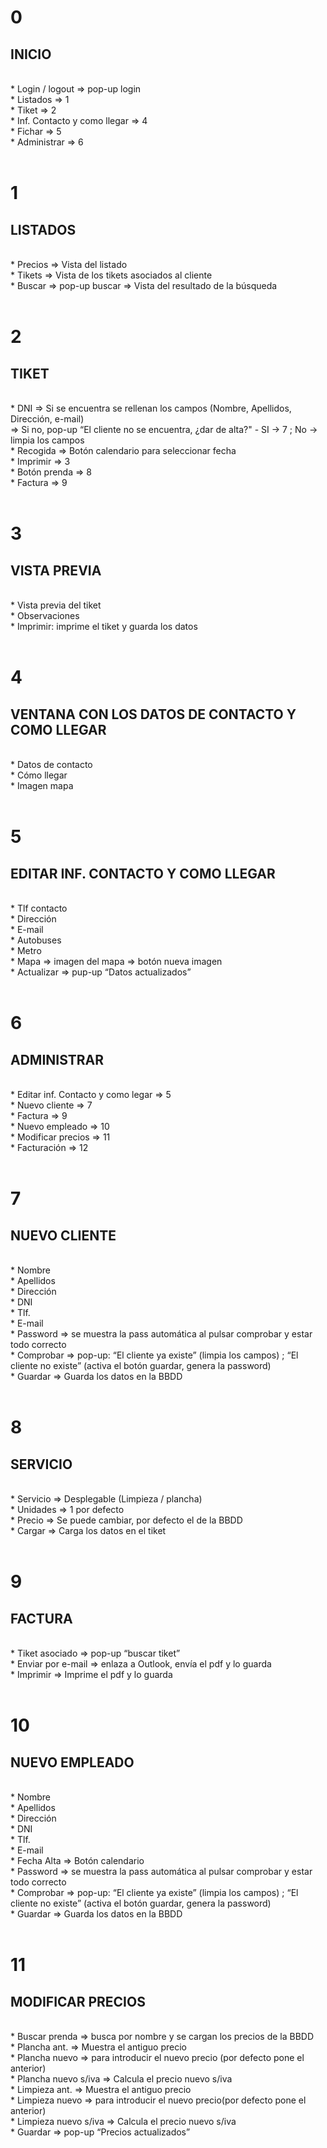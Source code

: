 <h1>0</h1><h2>INICIO</h2> </br>
* Login / logout => pop-up login </br>
* Listados => 1 </br>
* Tiket  	=>	2 </br>
* Inf. Contacto y como llegar	=>	4 </br>
* Fichar	=>	5 </br>
* Administrar	=>	6 </br>
</br>
<h1>1</h1><h2>LISTADOS</h2> </br>
* Precios	=>	Vista del listado </br>
* Tikets	=>	Vista de los tikets asociados al cliente </br>
* Buscar	=>	pop-up buscar	=>	Vista del resultado de la búsqueda </br>
 </br>
<h1>2</h1><h2>TIKET</h2> </br>
* DNI	=>	Si se encuentra se rellenan los campos (Nombre, Apellidos, Dirección, e-mail) </br>
	=>	Si no, pop-up “El cliente no se encuentra, ¿dar de alta?" - SI -> 7 ; No -> limpia los campos </br>
* Recogida	=>	Botón calendario para seleccionar fecha </br>
* Imprimir	=>	3 </br>
* Botón prenda	=>	8 </br>
* Factura	=>	9 </br>
 </br>
<h1>3</h1><h2>VISTA PREVIA</h2> </br>
* Vista previa del tiket </br>
* Observaciones </br>
* Imprimir: imprime el tiket y guarda los datos </br>
 </br>
<h1>4</h1><h2>VENTANA CON LOS DATOS DE CONTACTO Y COMO LLEGAR</h2> </br>
* Datos de contacto </br>
* Cómo llegar </br>
* Imagen mapa </br>
 </br>
 <h1>5</h1><h2>EDITAR INF. CONTACTO Y COMO LLEGAR</h2> </br>
* Tlf contacto </br>
* Dirección </br>
* E-mail </br>
* Autobuses </br>
* Metro </br>
* Mapa	=>	imagen del mapa	=>	botón nueva imagen </br>
* Actualizar 	=>	pup-up “Datos actualizados” </br>
 </br>
<h1>6</h1><h2>ADMINISTRAR</h2> </br>
* Editar inf. Contacto y como legar	=>	5 </br>
* Nuevo cliente	=>	7 </br>
* Factura	=>	9 </br>
* Nuevo empleado	=>	10 </br>
* Modificar precios	=>	11 </br>
* Facturación	=>	12 </br>
 </br>
<h1>7</h1><h2>NUEVO CLIENTE</h2> </br>
* Nombre </br>
* Apellidos </br>
* Dirección </br>
* DNI </br>
* Tlf. </br>
* E-mail </br>
* Password	=>	se muestra la pass automática al pulsar comprobar y estar todo correcto </br>
* Comprobar => pop-up: “El cliente ya existe” (limpia los campos) ; “El cliente no existe” (activa el botón guardar, genera la password) </br>
* Guardar	=>	Guarda los datos en la BBDD </br>
 </br>
<h1>8</h1><h2>SERVICIO</h2> </br>
* Servicio	=>	Desplegable (Limpieza / plancha) </br>
* Unidades	=>	1 por defecto </br>
* Precio	=>	Se puede cambiar, por defecto el de la BBDD </br>
* Cargar	=>	Carga los datos en el tiket </br>
 </br>
<h1>9</h1><h2>FACTURA</h2> </br>
* Tiket asociado	=>	pop-up “buscar tiket” </br>
* Enviar por e-mail	=>	enlaza a Outlook, envía el pdf y lo guarda </br>
* Imprimir	=>	Imprime el pdf y lo guarda </br>
 </br>
<h1>10</h1><h2>NUEVO EMPLEADO</h2> </br>
* Nombre </br>
* Apellidos </br>
* Dirección </br>
* DNI </br>
* Tlf. </br>
* E-mail </br>
* Fecha Alta => Botón calendario </br>
* Password => se muestra la pass automática al pulsar comprobar y estar todo correcto </br>
* Comprobar => pop-up: “El cliente ya existe” (limpia los campos) ; “El cliente no existe” (activa el botón guardar, genera la password) </br>
* Guardar => Guarda los datos en la BBDD </br>
 </br>
<h1>11</h1><h2>MODIFICAR PRECIOS</h2> </br>
* Buscar prenda	=>	busca por nombre y se cargan los precios de la BBDD </br>
* Plancha ant. 	=>	Muestra el antiguo precio </br>
* Plancha nuevo	=>	para introducir el nuevo precio (por defecto pone el anterior) </br>
* Plancha nuevo s/iva	=>	Calcula el precio nuevo s/iva </br>
* Limpieza ant. 	=>	Muestra el antiguo precio </br>
* Limpieza nuevo	=>	para introducir el nuevo precio(por defecto pone el anterior) </br>
* Limpieza nuevo s/iva	=>	Calcula el precio nuevo s/iva </br>
* Guardar	=>	pop-up “Precios actualizados” </br>
 </br>
 
